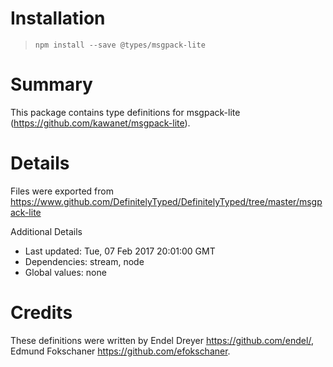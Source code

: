 # Installation
> `npm install --save @types/msgpack-lite`

# Summary
This package contains type definitions for msgpack-lite (https://github.com/kawanet/msgpack-lite).

# Details
Files were exported from https://www.github.com/DefinitelyTyped/DefinitelyTyped/tree/master/msgpack-lite

Additional Details
 * Last updated: Tue, 07 Feb 2017 20:01:00 GMT
 * Dependencies: stream, node
 * Global values: none

# Credits
These definitions were written by Endel Dreyer <https://github.com/endel/>, Edmund Fokschaner <https://github.com/efokschaner>.
